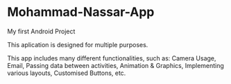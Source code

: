 # Mohammad-Nassar-App
My first Android Project

This aplication is designed for multiple purposes.

This app includes many different functionalities, such as: Camera Usage, Email, Passing data between activities, Animation & Graphics, Implementing various layouts, Customised Buttons, etc.

